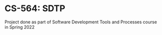 # CS-564: SDTP
Project done as part of Software Development Tools and Processes course in Spring 2022
